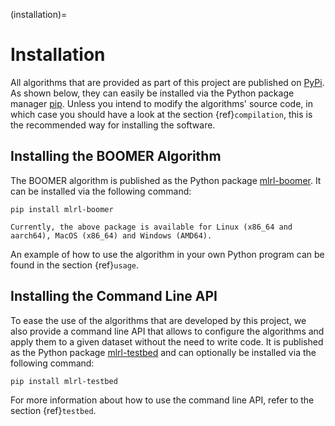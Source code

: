 (installation)=

# Installation

All algorithms that are provided as part of this project are published on [PyPi](https://pypi.org/). As shown below, they can easily be installed via the Python package manager [pip](<https://en.wikipedia.org/wiki/Pip_(package_manager)>). Unless you intend to modify the algorithms' source code, in which case you should have a look at the section {ref}`compilation`, this is the recommended way for installing the software.

## Installing the BOOMER Algorithm

The BOOMER algorithm is published as the Python package [mlrl-boomer](https://pypi.org/project/mlrl-boomer/). It can be installed via the following command:

```text
pip install mlrl-boomer
```

```{note}
Currently, the above package is available for Linux (x86_64 and aarch64), MacOS (x86_64) and Windows (AMD64).
```

An example of how to use the algorithm in your own Python program can be found in the section {ref}`usage`.

## Installing the Command Line API

To ease the use of the algorithms that are developed by this project, we also provide a command line API that allows to configure the algorithms and apply them to a given dataset without the need to write code. It is published as the Python package [mlrl-testbed](https://pypi.org/project/mlrl-testbed/) and can optionally be installed via the following command:

```text
pip install mlrl-testbed
```

For more information about how to use the command line API, refer to the section {ref}`testbed`.
